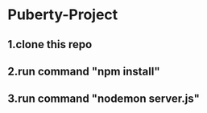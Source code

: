 # Puberty-Project

## 1.clone this repo <br/>
## 2.run command "npm install" <br/>
## 3.run command "nodemon server.js"

